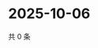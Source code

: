 # 2025-10-06

共 0 条

<!-- BEGIN ZHIHUQUESTIONS -->
<!-- 最后更新时间 Mon Oct 06 2025 19:09:30 GMT+0800 (China Standard Time) -->

<!-- END ZHIHUQUESTIONS -->

